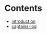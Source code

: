 # Contents

- [introduction](introduction.md)
- [captains-log](captains-log.md)
<!--
- [hardware](hardware/index.md)
- [software](software/index.md)
- [firmware](firmware/index.md)
- [testing](testing/index.md)
-->
